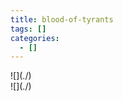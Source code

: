 ```yaml
---
title: blood-of-tyrants
tags: []
categories:
  - []
---
```

<!-- more --><div class="embedded-image-left">![](./)</div><div class="embedded-image-right">![](./)</div>